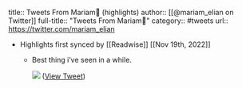 title:: Tweets From Mariam🍃 (highlights)
author:: [[@mariam_elian on Twitter]]
full-title:: "Tweets From Mariam🍃"
category:: #tweets
url:: https://twitter.com/mariam_elian

- Highlights first synced by [[Readwise]] [[Nov 19th, 2022]]
	- Best thing i’ve seen in a while. 
	  
	  ![](https://pbs.twimg.com/media/FW6q0yKWYAAc-8D.jpg) ([View Tweet](https://twitter.com/mariam_elian/status/1544359554351337481))